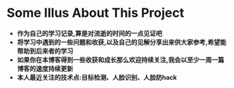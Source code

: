# Some Illus About This Project

- **作为自己的学习记录,算是对流逝的时间的一点见证吧**
- **将学习中遇到的一些问题和收获,以及自己的见解分享出来供大家参考,希望能帮助到后来者的学习**
- **如果你在本博客得到一些收获和成长那么欢迎持续关注,我会以至少一周一篇博客的速度持续更新**
- **本人最近关注的技术点:目标检测、人脸识别、人脸防hack**

